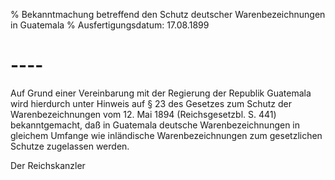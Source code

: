 % Bekanntmachung betreffend den Schutz deutscher Warenbezeichnungen in Guatemala
% Ausfertigungsdatum: 17.08.1899
 
# ----

Auf Grund einer Vereinbarung mit der Regierung der Republik Guatemala wird hierdurch unter Hinweis auf § 23 des Gesetzes zum Schutz der Warenbezeichnungen vom 12. Mai 1894 (Reichsgesetzbl. S. 441) bekanntgemacht, daß in Guatemala deutsche Warenbezeichnungen in gleichem Umfange wie inländische Warenbezeichnungen zum gesetzlichen Schutze zugelassen werden.   

Der Reichskanzler
